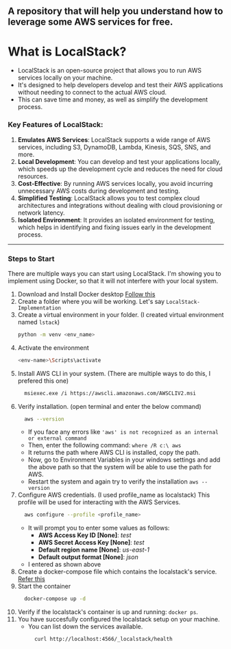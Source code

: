 A repository that will help you understand how to leverage some AWS services for free.
---

# What is LocalStack?

- LocalStack is an open-source project that allows you to run AWS services locally on your machine.
- It's designed to help developers develop and test their AWS applications without needing to connect to the actual AWS cloud.
- This can save time and money, as well as simplify the development process.

### Key Features of LocalStack:

1. **Emulates AWS Services**: LocalStack supports a wide range of AWS services, including S3, DynamoDB, Lambda, Kinesis, SQS, SNS, and more.
2. **Local Development**: You can develop and test your applications locally, which speeds up the development cycle and reduces the need for cloud resources.
3. **Cost-Effective**: By running AWS services locally, you avoid incurring unnecessary AWS costs during development and testing.
4. **Simplified Testing**: LocalStack allows you to test complex cloud architectures and integrations without dealing with cloud provisioning or network latency.
5. **Isolated Environment**: It provides an isolated environment for testing, which helps in identifying and fixing issues early in the development process.

---

### Steps to Start
There are multiple ways you can start using LocalStack. I'm showing you to implement using Docker, so that it will not interfere with your local system.

1. Download and Install Docker desktop [Follow this](https://github.com/RahulRoy-rsp/Kafka_On_Docker/tree/main#steps-to-download-install--configure-docker-on-windows-os)
2. Create a folder where you will be working. Let's say `LocalStack-Implementation`
3. Create a virtual environment in your folder. (I created virtual environment named `lstack`)
     ```bash
     python -m venv <env_name>
     ```
4. Activate the environment
     ```bash
     <env-name>\Scripts\activate
     ```
5. Install AWS CLI in your system. (There are multiple ways to do this, I prefered this one)
   ```bash
     msiexec.exe /i https://awscli.amazonaws.com/AWSCLIV2.msi
   ```
6. Verify installation. (open terminal and enter the below command)
   ```bash
     aws --version
   ```
    - If you face any errors like `'aws' is not recognized as an internal or external command`
    - Then, enter the following command: `where /R c:\ aws`
    - It returns the path where AWS CLI is installed, copy the path.
    - Now, go to Environment Variables in your windows settings and add the above path so that the system will be able to use the path for AWS.
    - Restart the system and again try to verify the installation `aws --version`
7. Configure AWS credentials. (I used profile_name as localstack) This profile will be used for interacting with the AWS Services.
   ```bash
     aws configure --profile <profile_name>
   ```
     - It will prompt you to enter some values as follows:
       - **AWS Access Key ID [None]**: *test*
       - **AWS Secret Access Key [None]**: *test*
       - **Default region name [None]**: *us-east-1*
       - **Default output format [None]**: *json*
     - I entered as shown above
8. Create a docker-compose file which contains the localstack's service. [Refer this]()
9. Start the container
   ```bash
     docker-compose up -d
   ```
 10. Verify if the localstack's container is up and running: `docker ps`.
11. You have succesfully configured the localstack setup on your machine.
    - You can list down the services available.
      ```bash
        curl http://localhost:4566/_localstack/health
      ```
